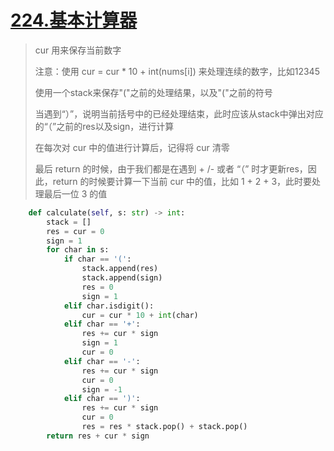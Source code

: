 # [224.基本计算器](https://leetcode-cn.com/problems/basic-calculator/)

> cur 用来保存当前数字
>
> 注意：使用 cur = cur * 10 + int(nums[i]) 来处理连续的数字，比如12345
>
> 使用一个stack来保存"("之前的处理结果，以及"("之前的符号
>
> 当遇到“）”，说明当前括号中的已经处理结束，此时应该从stack中弹出对应的“（”之前的res以及sign，进行计算
>
> 在每次对 cur 中的值进行计算后，记得将 cur 清零
>
> 最后 return 的时候，由于我们都是在遇到 + /- 或者 “（” 时才更新res，因此，return 的时候要计算一下当前 cur 中的值，比如 1 + 2 + 3，此时要处理最后一位 3 的值

```python
    def calculate(self, s: str) -> int:
        stack = []
        res = cur = 0
        sign = 1
        for char in s:
            if char == '(':
                stack.append(res)
                stack.append(sign)
                res = 0
                sign = 1
            elif char.isdigit():
                cur = cur * 10 + int(char)
            elif char == '+':
                res += cur * sign
                sign = 1
                cur = 0
            elif char == '-':
                res += cur * sign
                cur = 0
                sign = -1
            elif char == ')':
                res += cur * sign
                cur = 0
                res = res * stack.pop() + stack.pop()
        return res + cur * sign
```
